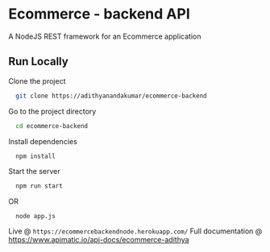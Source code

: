 # Ecommerce - backend API

A NodeJS REST framework for an Ecommerce application


## Run Locally

Clone the project

```bash
  git clone https://adithyanandakumar/ecommerce-backend
```

Go to the project directory

```bash
  cd ecommerce-backend
```

Install dependencies

```bash
  npm install
```

Start the server

```bash
  npm run start
```
  OR
```
  node app.js
```

Live @ ```https://ecommercebackendnode.herokuapp.com/```
Full documentation @ https://www.apimatic.io/api-docs/ecommerce-adithya









